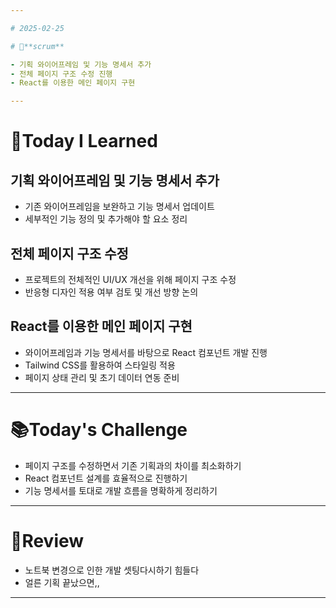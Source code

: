 ```yaml
---

# 2025-02-25

# 💬**scrum**

- 기획 와이어프레임 및 기능 명세서 추가
- 전체 페이지 구조 수정 진행
- React를 이용한 메인 페이지 구현

---
```


# 📝**Today I Learned**

## 기획 와이어프레임 및 기능 명세서 추가
- 기존 와이어프레임을 보완하고 기능 명세서 업데이트
- 세부적인 기능 정의 및 추가해야 할 요소 정리

## 전체 페이지 구조 수정
- 프로젝트의 전체적인 UI/UX 개선을 위해 페이지 구조 수정
- 반응형 디자인 적용 여부 검토 및 개선 방향 논의

## React를 이용한 메인 페이지 구현
- 와이어프레임과 기능 명세서를 바탕으로 React 컴포넌트 개발 진행
- Tailwind CSS를 활용하여 스타일링 적용
- 페이지 상태 관리 및 초기 데이터 연동 준비

---

# 📚**Today's Challenge**

- 페이지 구조를 수정하면서 기존 기획과의 차이를 최소화하기
- React 컴포넌트 설계를 효율적으로 진행하기
- 기능 명세서를 토대로 개발 흐름을 명확하게 정리하기

---

# 🌟**Review**

- 노트북 변경으로 인한 개발 셋팅다시하기 힘들다
- 얼른 기획 끝났으면,,

---

